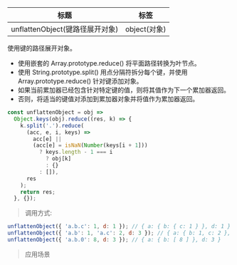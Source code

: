 | 标题                            | 标签         |
| ------------------------------- | ------------ |
| unflattenObject(键路径展开对象) | object(对象) |

使用键的路径展开对象。

- 使用嵌套的 Array.prototype.reduce() 将平面路径转换为叶节点。
- 使用 String.prototype.split() 用点分隔符拆分每个键，并使用 Array.prototype.reduce() 针对键添加对象。
- 如果当前累加器已经包含针对特定键的值，则将其值作为下一个累加器返回。
- 否则，将适当的键值对添加到累加器对象并将值作为累加器返回。

```js
const unflattenObject = obj =>
  Object.keys(obj).reduce((res, k) => {
    k.split('.').reduce(
      (acc, e, i, keys) =>
        acc[e] ||
        (acc[e] = isNaN(Number(keys[i + 1]))
          ? keys.length - 1 === i
            ? obj[k]
            : {}
          : []),
      res
    );
    return res;
  }, {});
```

> 调用方式:

```js
unflattenObject({ 'a.b.c': 1, d: 1 }); // { a: { b: { c: 1 } }, d: 1 }
unflattenObject({ 'a.b': 1, 'a.c': 2, d: 3 }); // { a: { b: 1, c: 2 }, d: 3 }
unflattenObject({ 'a.b.0': 8, d: 3 }); // { a: { b: [ 8 ] }, d: 3 }
```

> 应用场景

